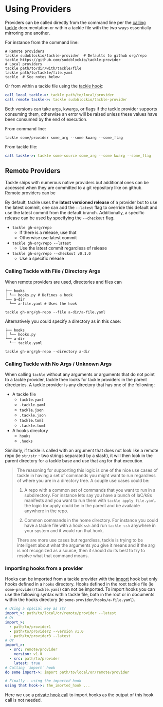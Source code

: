 # Using Providers

Providers can be called directly from the command line per the [calling tackle](command-line.md) documentation or within a tackle file with the two ways essentially mirroring one another. 

For instance from the command line:
```shell
# Remote providers 
tackle sudoblockio/tackle-provider  # Defaults to github org/repo 
tackle https://github.com/sudoblockio/tackle-provider
# Local providers 
tackle path/to/dir/with/tackle/file
tackle path/to/tackle/file.yaml
tackle  # See notes below
```

Or from within a tackle file using the [tackle hook](providers/tackle/tackle.md):
```yaml
call local tackle->: tackle path/to/local/provider
call remote tackle->: tackle sudoblockio/tackle-provider
```

Both versions can take args, kwargs, or flags if the tackle provider supports consuming them, otherwise an error will be raised unless these values have been consumed by the end of execution. 

From command line:
```shell
tackle some/provider some_arg --some kwarg --some_flag 
```

From tackle file:
```yaml
call tackle->: tackle some-source some_arg --some kwarg --some_flag 
```

## Remote Providers

Tackle ships with numerous native providers but additional ones can be accessed when they are committed to a git repository like on github. Remote providers can be 

By default, tackle uses the **latest versioned release** of a provider but to use the latest commit, one can add the `--latest` flag to override this default and use the latest commit from the default branch. Additionally, a specific release can be used by specifying the `--checkout` flag.  

- `tackle gh-org/repo`
    - If there is a release, use that
    - Otherwise use latest commit
- `tackle gh-org/repo --latest`
    - Use the latest commit regardless of release
- `tackle gh-org/repo --checkout v0.1.0`
    - Use a specific release


### Calling Tackle with File / Directory Args 

When remote providers are used, directories and files can 

```text
├── hooks
│ └── hooks.py # Defines a hook
└── a-dir
  └── a-file.yaml # Uses the hook
```

```shell
tackle gh-org/gh-repo --file a-dir/a-file.yaml 
```

Alternatively you could specify a directory as in this case:

```text
├── hooks
│ └── hooks.py
└── a-dir
  └── tackle.yaml
```

```shell
tackle gh-org/gh-repo --directory a-dir
```

### Calling Tackle with No Args / Unknown Args

When calling `tackle` without any arguments or arguments that do not point to a tackle provider, tackle then looks for tackle providers in the parent directories. A tackle provider is any directory that has one of the following:

- A tackle file 
  - `tackle.yaml`
  - `.tackle.yaml`
  - `tackle.json`
  - `.tackle.json`
  - `tackle.toml`
  - `.tackle.toml`
- A hooks directory 
  - `hooks`
  - `.hooks`

Similarly, if tackle is called with an argument that does not look like a remote repo (ie `str/str` - two strings separated by a slash), it will then look in the parent directory for a tackle base and use that arg for that execution. 

> The reasoning for supporting this logic is one of the nice use cases of tackle in having a set of commands you might want to run regardless of where you are in a directory tree. A couple use cases could be:
> 
> 1. A repo with a common set of commands that you want to run in a subdirectory. For instance lets say you have a bunch of IaC/k8s manifests and you want to run them with `tackle apply file.yaml`. the logic for apply could be in the parent and be available anywhere in the repo. 
> 
> 2. Common commands in the home directory. For instance you could have a tackle file with a hook `ssh` and run `tackle ssh` anywhere in your system and it would run that hook.
> 
> There are more use cases but regardless, tackle is trying to be intelligent about what the arguments you give it means and if the arg is not recognized as a source, then it should do its best to try to resolve what that command means. 


### Importing hooks from a provider

Hooks can be imported from a tackle provider with the [import](providers/Tackle/import.md) hook but only hooks defined in a `hooks` directory. Hooks defined in the root tackle file (ie `some-provider/tackle.yaml`) can not be imported. To import hooks you can use the following syntax within tackle file, both in the root or in documents within the hooks directory (ie `some-provider/hooks/a-file.yaml`).

```yaml
# Using a special key as str 
import_>: path/to/local/or/remote/provider --latest
# Or 
import_>: 
  - path/to/provider1
  - path/to/provider2 --version v1.0
  - path/to/provider3 --latest
# Or
import_>: 
  - src: remote/provider
    version: v1.0
  - src: path/to/provider
    latest: true 
# Calling `import` hook 
do some import->: import path/to/local/or/remote/provider

# Finally - using the imported hook
using that hook->: the_imorted_hook ...
```

Here we use a [private hook call](writing-tackle-files.md#public-vs-private-hook-calls) to import hooks as the output of this hook call is not needed.

